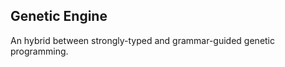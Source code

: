Genetic Engine
--------------

An hybrid between strongly-typed and grammar-guided genetic programming.